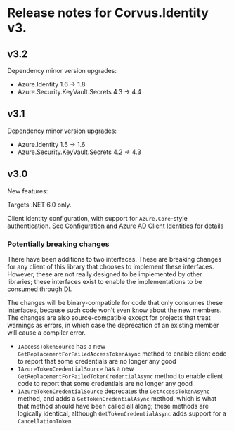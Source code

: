 # Release notes for Corvus.Identity v3.

## v3.2

Dependency minor version upgrades:

* Azure.Identity 1.6 -> 1.8
* Azure.Security.KeyVault.Secrets 4.3 -> 4.4


## v3.1

Dependency minor version upgrades:

* Azure.Identity 1.5 -> 1.6
* Azure.Security.KeyVault.Secrets 4.2 -> 4.3

## v3.0

New features:

Targets .NET 6.0 only.

Client identity configuration, with support for `Azure.Core`-style authentication. See [Configuration and Azure AD Client Identities](../articles/configuration.md) for details



### Potentially breaking changes

There have been additions to two interfaces. These are breaking changes for any client of this library that chooses to implement these interfaces. However, these are not really designed to be implemented by other libraries; these interfaces exist to enable the implementations to be consumed through DI.

The changes will be binary-compatible for code that only consumes these interfaces, because such code won't even know about the new members. The changes are also source-compatible except for projects that treat warnings as errors, in which case the deprecation of an existing member will cause a compiler error.

* `IAccessTokenSource` has a new `GetReplacementForFailedAccessTokenAsync` method to enable client code to report that some credentials are no longer any good
* `IAzureTokenCredentialSource` has a new `GetReplacementForFailedTokenCredentialAsync` method to enable client code to report that some credentials are no longer any good
* `IAzureTokenCredentialSource` deprecates the `GetAccessTokenAsync` method, and adds a `GetTokenCredentialAsync` method, which is what that method should have been called all along; these methods are logically identical, although `GetTokenCredentialAsync` adds support for a `CancellationToken`
